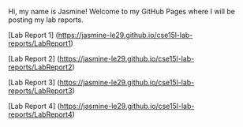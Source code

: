 Hi, my name is Jasmine! Welcome to my GitHub Pages where I will be posting my lab reports.

[Lab Report 1] (https://jasmine-le29.github.io/cse15l-lab-reports/LabReport1)

[Lab Report 2] (https://jasmine-le29.github.io/cse15l-lab-reports/LabReport2)

[Lab Report 3] (https://jasmine-le29.github.io/cse15l-lab-reports/LabReport3)

[Lab Report 4] (https://jasmine-le29.github.io/cse15l-lab-reports/LabReport4)
